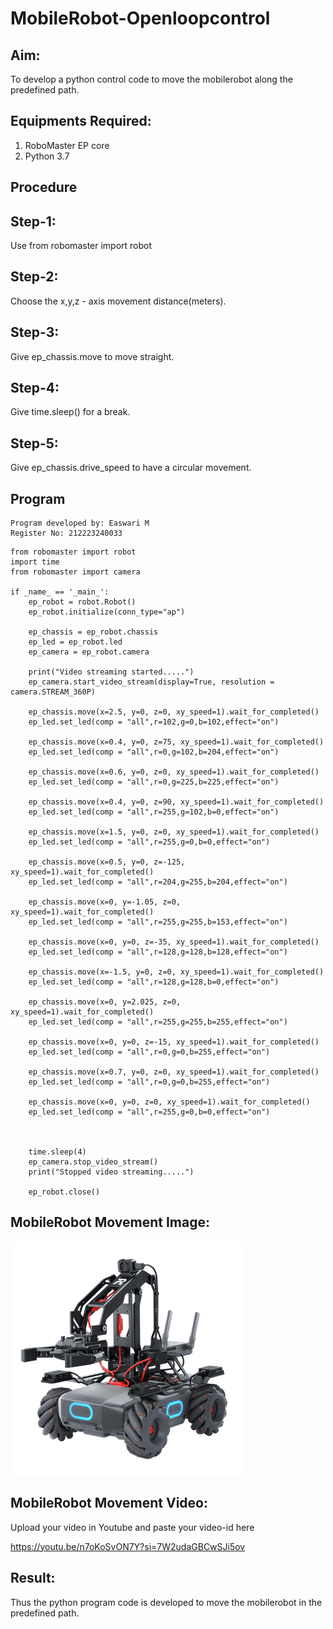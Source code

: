 # MobileRobot-Openloopcontrol
## Aim:

To develop a python control code to move the mobilerobot along the predefined path.

## Equipments Required:
1. RoboMaster EP core
2. Python 3.7

## Procedure

## Step-1:

Use from robomaster import robot

## Step-2:

Choose the x,y,z - axis movement distance(meters).

## Step-3:

Give ep_chassis.move to move straight.

## Step-4:

Give time.sleep() for a break.

## Step-5:

Give ep_chassis.drive_speed to have a circular movement.

## Program

```
Program developed by: Easwari M
Register No: 212223240033
```
```
from robomaster import robot
import time
from robomaster import camera

if _name_ == '_main_':
    ep_robot = robot.Robot()
    ep_robot.initialize(conn_type="ap")

    ep_chassis = ep_robot.chassis
    ep_led = ep_robot.led
    ep_camera = ep_robot.camera

    print("Video streaming started.....")
    ep_camera.start_video_stream(display=True, resolution = camera.STREAM_360P)

    ep_chassis.move(x=2.5, y=0, z=0, xy_speed=1).wait_for_completed()
    ep_led.set_led(comp = "all",r=102,g=0,b=102,effect="on")

    ep_chassis.move(x=0.4, y=0, z=75, xy_speed=1).wait_for_completed()
    ep_led.set_led(comp = "all",r=0,g=102,b=204,effect="on")

    ep_chassis.move(x=0.6, y=0, z=0, xy_speed=1).wait_for_completed()
    ep_led.set_led(comp = "all",r=0,g=225,b=225,effect="on")

    ep_chassis.move(x=0.4, y=0, z=90, xy_speed=1).wait_for_completed()
    ep_led.set_led(comp = "all",r=255,g=102,b=0,effect="on")

    ep_chassis.move(x=1.5, y=0, z=0, xy_speed=1).wait_for_completed()
    ep_led.set_led(comp = "all",r=255,g=0,b=0,effect="on")

    ep_chassis.move(x=0.5, y=0, z=-125, xy_speed=1).wait_for_completed()
    ep_led.set_led(comp = "all",r=204,g=255,b=204,effect="on")

    ep_chassis.move(x=0, y=-1.05, z=0, xy_speed=1).wait_for_completed()
    ep_led.set_led(comp = "all",r=255,g=255,b=153,effect="on")

    ep_chassis.move(x=0, y=0, z=-35, xy_speed=1).wait_for_completed()
    ep_led.set_led(comp = "all",r=128,g=128,b=128,effect="on")

    ep_chassis.move(x=-1.5, y=0, z=0, xy_speed=1).wait_for_completed()
    ep_led.set_led(comp = "all",r=128,g=128,b=0,effect="on")

    ep_chassis.move(x=0, y=2.025, z=0, xy_speed=1).wait_for_completed()
    ep_led.set_led(comp = "all",r=255,g=255,b=255,effect="on")

    ep_chassis.move(x=0, y=0, z=-15, xy_speed=1).wait_for_completed()
    ep_led.set_led(comp = "all",r=0,g=0,b=255,effect="on")

    ep_chassis.move(x=0.7, y=0, z=0, xy_speed=1).wait_for_completed()
    ep_led.set_led(comp = "all",r=0,g=0,b=255,effect="on")

    ep_chassis.move(x=0, y=0, z=0, xy_speed=1).wait_for_completed()
    ep_led.set_led(comp = "all",r=255,g=0,b=0,effect="on")



    time.sleep(4)
    ep_camera.stop_video_stream()
    print("Stopped video streaming.....")

    ep_robot.close()

```
## MobileRobot Movement Image:

![robo](image.png)

## MobileRobot Movement Video:

Upload your video in Youtube and paste your video-id here

https://youtu.be/n7oKoSvON7Y?si=7W2udaGBCwSJi5ov

## Result:
Thus the python program code is developed to move the mobilerobot in the predefined path.
